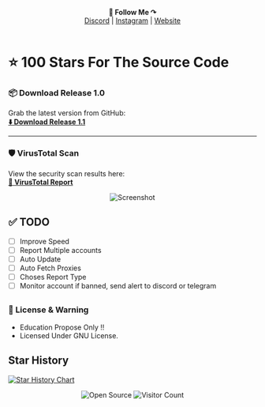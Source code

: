 <p align='center'>
  <b>📌 Follow Me ↷</b><br>  
  <a href="https://discord.com/users/994296793070325771">Discord</a> |
  <a href="https://instagram.com/lonely.ida">Instagram</a> |
  <a href="https://0x1.social/">Website</a><br><br>
</p>



# ⭐ 100 Stars For The Source Code
### 📦 Download Release 1.0  
Grab the latest version from GitHub:  
[**⬇️ Download Release 1.1**](https://github.com/user-attachments/files/21120407/Release.1.1.zip)

---

### 🛡️ VirusTotal Scan  
View the security scan results here:  
[**📌 VirusTotal Report**](https://www.virustotal.com/gui/file/39a7e21d6c29f782a2f11452ac06ee57734e5b145e499368d72fd2bfb02096de/detection)

<p align="center">
   <img src="https://github.com/user-attachments/assets/1a0821c4-15d9-4b3e-b1e8-0dcb15045ac8" alt="Screenshot">
</p>

## ✅ TODO

- [ ] Improve Speed   
- [ ] Report Multiple accounts   
- [ ] Auto Update  
- [ ] Auto Fetch Proxies 
- [ ] Choses Report Type  
- [ ] Monitor account if banned, send alert to discord or telegram  

##

### 📜 License & Warning

- Education Propose Only !!
- Licensed Under GNU License.

## Star History

<a href="https://star-history.com/#LeetIDA/Ez-Ban&Date">
 <picture>
   <source media="(prefers-color-scheme: dark)" srcset="https://api.star-history.com/svg?repos=LeetIDA/Ez-Ban&type=Date&theme=dark" />
   <source media="(prefers-color-scheme: light)" srcset="https://api.star-history.com/svg?repos=LeetIDA/Ez-Ban&type=Date" />
   <img alt="Star History Chart" src="https://api.star-history.com/svg?repos=LeetIDA/Ez-Ban&type=Date" />
 </picture>
</a>

<p align="center">
  <img src="https://badges.frapsoft.com/os/v3/open-source.svg?v=103" alt="Open Source">
  <img src="https://visitor-badge.laobi.icu/badge?page_id=LeetIDA.Ez-Ban" alt="Visitor Count">
</p>
